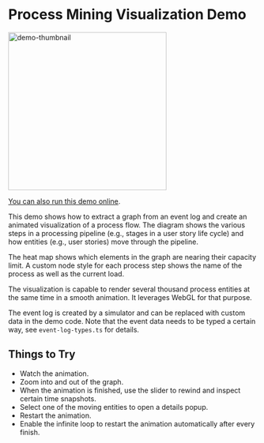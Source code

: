<!--
 //////////////////////////////////////////////////////////////////////////////
 // @license
 // This file is part of yFiles for HTML.
 // Use is subject to license terms.
 //
 // Copyright (c) by yWorks GmbH, Vor dem Kreuzberg 28,
 // 72070 Tuebingen, Germany. All rights reserved.
 //
 //////////////////////////////////////////////////////////////////////////////
-->
# Process Mining Visualization Demo

<img src="../../../doc/demo-thumbnails/process-mining.webp" alt="demo-thumbnail" height="320"/>

[You can also run this demo online](https://www.yfiles.com/demos/showcase/processmining/).

This demo shows how to extract a graph from an event log and create an animated visualization of a process flow. The diagram shows the various steps in a processing pipeline (e.g., stages in a user story life cycle) and how entities (e.g., user stories) move through the pipeline.

The heat map shows which elements in the graph are nearing their capacity limit. A custom node style for each process step shows the name of the process as well as the current load.

The visualization is capable to render several thousand process entities at the same time in a smooth animation. It leverages WebGL for that purpose.

The event log is created by a simulator and can be replaced with custom data in the demo code. Note that the event data needs to be typed a certain way, see `event-log-types.ts` for details.

## Things to Try

- Watch the animation.
- Zoom into and out of the graph.
- When the animation is finished, use the slider to rewind and inspect certain time snapshots.
- Select one of the moving entities to open a details popup.
- Restart the animation.
- Enable the infinite loop to restart the animation automatically after every finish.

